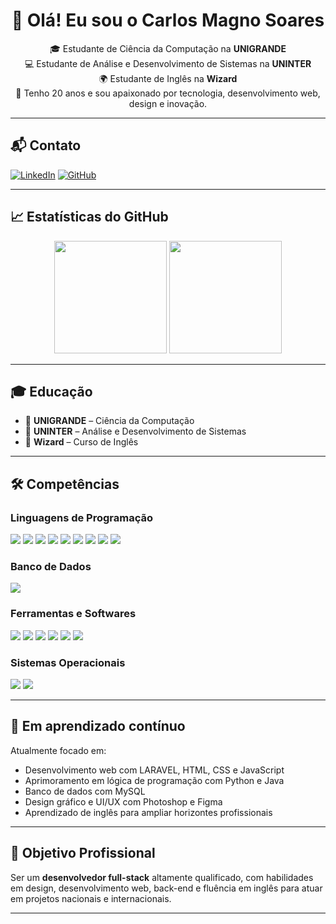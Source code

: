 <h1 align="center">👋 Olá! Eu sou o Carlos Magno Soares</h1>

<p align="center">
  🎓 Estudante de Ciência da Computação na <strong>UNIGRANDE</strong> <br/>
  💻 Estudante de Análise e Desenvolvimento de Sistemas na <strong>UNINTER</strong> <br/>
  🌍 Estudante de Inglês na <strong>Wizard</strong> <br/>
  📍 Tenho 20 anos e sou apaixonado por tecnologia, desenvolvimento web, design e inovação.
</p>

---

## 📬 Contato

[![LinkedIn](https://img.shields.io/badge/LinkedIn-0077B5?style=for-the-badge&logo=linkedin&logoColor=white)](https://www.linkedin.com/in/carlos-magno-almeida-soares-4b6374295/)
[![GitHub](https://img.shields.io/badge/GitHub-181717?style=for-the-badge&logo=github&logoColor=white)](https://github.com/suarezzzs)

---

## 📈 Estatísticas do GitHub

<div align="center">
  <img height="180em" src="https://github-readme-stats.vercel.app/api?username=suarezzzs&show_icons=true&theme=dracula&count_private=true&hide_border=true"/>
  <img height="180em" src="https://github-readme-stats.vercel.app/api/top-langs/?username=suarezzzs&layout=compact&langs_count=8&theme=dracula&hide_border=true"/>
</div>

---

## 🎓 Educação

- 📍 **UNIGRANDE** – Ciência da Computação  
- 📍 **UNINTER** – Análise e Desenvolvimento de Sistemas  
- 📍 **Wizard** – Curso de Inglês  

---

## 🛠️ Competências

### Linguagens de Programação
<div style="display: inline_block">
  <img src="https://img.shields.io/badge/HTML5-E34F26?style=for-the-badge&logo=html5&logoColor=white">
  <img src="https://img.shields.io/badge/CSS3-1572B6?style=for-the-badge&logo=css3&logoColor=white">
  <img src="https://img.shields.io/badge/JavaScript-F7DF1E?style=for-the-badge&logo=javascript&logoColor=black">
  <img src="https://img.shields.io/badge/Python-14354C?style=for-the-badge&logo=python&logoColor=white">
  <img src="https://img.shields.io/badge/Java-%23ED8B00.svg?style=for-the-badge&logo=openjdk&logoColor=white">
  <img src="https://img.shields.io/badge/C++-00599C?style=for-the-badge&logo=c%2B%2B&logoColor=white">
  <img src="https://img.shields.io/badge/C-00599C?style=for-the-badge&logo=c&logoColor=white">
  <img src="https://img.shields.io/badge/C%23-239120.svg?style=for-the-badge&logo=csharp&logoColor=white">
  <img src="https://img.shields.io/badge/PHP-777BB4.svg?style=for-the-badge&logo=php&logoColor=white">
</div>

### Banco de Dados
<div style="display: inline_block">
  <img src="https://img.shields.io/badge/MySQL-4479A1.svg?style=for-the-badge&logo=mysql&logoColor=white">
</div>

### Ferramentas e Softwares
<div style="display: inline_block">
  <img src="https://img.shields.io/badge/Visual%20Studio%20Code-0078d7.svg?style=for-the-badge&logo=visual-studio-code&logoColor=white">
  <img src="https://img.shields.io/badge/Git-F05032?style=for-the-badge&logo=git&logoColor=white">
  <img src="https://img.shields.io/badge/GitHub-181717.svg?style=for-the-badge&logo=github&logoColor=white">
  <img src="https://img.shields.io/badge/Canva-00C4CC.svg?style=for-the-badge&logo=canva&logoColor=white">
  <img src="https://img.shields.io/badge/Adobe%20Photoshop-31A8FF?style=for-the-badge&logo=Adobe%20Photoshop&logoColor=black">
  <img src="https://img.shields.io/badge/Figma-F24E1E.svg?style=for-the-badge&logo=figma&logoColor=white">
</div>

### Sistemas Operacionais
<div style="display: inline_block">
  <img src="https://img.shields.io/badge/Windows-0078D6?style=for-the-badge&logo=windows&logoColor=white">
  <img src="https://img.shields.io/badge/Ubuntu-E95420?style=for-the-badge&logo=ubuntu&logoColor=white">
</div>

---

## 🌱 Em aprendizado contínuo

Atualmente focado em:
- Desenvolvimento web com LARAVEL, HTML, CSS e JavaScript
- Aprimoramento em lógica de programação com Python e Java
- Banco de dados com MySQL
- Design gráfico e UI/UX com Photoshop e Figma
- Aprendizado de inglês para ampliar horizontes profissionais

---

## 📌 Objetivo Profissional

Ser um **desenvolvedor full-stack** altamente qualificado, com habilidades em design, desenvolvimento web, back-end e fluência em inglês para atuar em projetos nacionais e internacionais.

---

